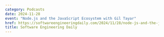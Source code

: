 ```yaml
---
category: Podcasts
date: 2024-11-28
event: "Node.js and the JavaScript Ecosystem with Gil Tayar"
href: https://softwareengineeringdaily.com/2024/11/28/node-js-and-the-javascript-ecosystem-with-gil-tayar
title: Software Engineering Daily
---
```

